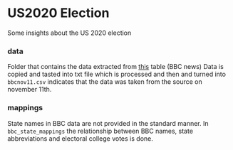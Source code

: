 # US2020 Election
Some insights about the US 2020 election

### data 
Folder that contains the data extracted from [this](https://www.bbc.com/news/election/us2020/results) table (BBC news)
Data is copied and tasted into txt file which is processed and then and turned into
`bbcnov11.csv` indicates that the data was taken from the source on november 11th.

### mappings
State names in BBC data are not provided in the standard manner. In `bbc_state_mappings` the relationship between BBC names, 
state abbreviations and electoral college votes is done.
